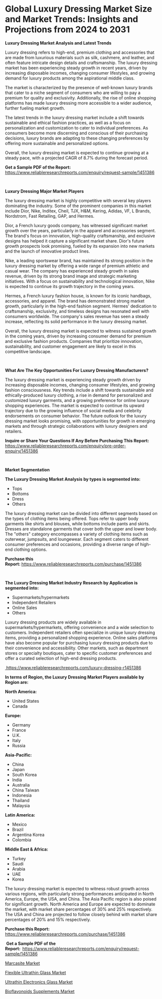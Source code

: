 <p><h1>Global Luxury Dressing Market Size and Market Trends: Insights and Projections from 2024 to 2031</h1></p><p><strong>Luxury Dressing Market Analysis and Latest Trends</strong></p>
<p><p>Luxury dressing refers to high-end, premium clothing and accessories that are made from luxurious materials such as silk, cashmere, and leather, and often feature intricate design details and craftsmanship. The luxury dressing market has been experiencing steady growth in recent years, driven by increasing disposable incomes, changing consumer lifestyles, and growing demand for luxury products among the aspirational middle class.</p><p>The market is characterized by the presence of well-known luxury brands that cater to a niche segment of consumers who are willing to pay a premium for quality and exclusivity. Additionally, the rise of online shopping platforms has made luxury dressing more accessible to a wider audience, further fueling market growth.</p><p>The latest trends in the luxury dressing market include a shift towards sustainable and ethical fashion practices, as well as a focus on personalization and customization to cater to individual preferences. As consumers become more discerning and conscious of their purchasing decisions, luxury brands are adapting to these changing preferences by offering more sustainable and personalized options.</p><p>Overall, the luxury dressing market is expected to continue growing at a steady pace, with a projected CAGR of 8.7% during the forecast period.</p></p>
<p><strong>Get a Sample PDF of the Report:&nbsp;</strong> <a href="https://www.reliableresearchreports.com/enquiry/request-sample/1451386">https://www.reliableresearchreports.com/enquiry/request-sample/1451386</a></p>
<p>&nbsp;</p>
<p><strong>Luxury Dressing Major Market Players</strong></p>
<p><p>The luxury dressing market is highly competitive with several key players dominating the industry. Some of the prominent companies in this market include Dior, Nike, Inditex, Cheil, TJX, H&M, Kering, Adidas, VF, L Brands, Nordstrom, Fast Retailing, GAP, and Hermes.</p><p>Dior, a French luxury goods company, has witnessed significant market growth over the years, particularly in the apparel and accessories segment. The brand's focus on innovation, high-quality craftsmanship, and exclusive designs has helped it capture a significant market share. Dior's future growth prospects look promising, fueled by its expansion into new markets and the launch of innovative product lines.</p><p>Nike, a leading sportswear brand, has maintained its strong position in the luxury dressing market by offering a wide range of premium athletic and casual wear. The company has experienced steady growth in sales revenue, driven by its strong brand image and strategic marketing initiatives. With a focus on sustainability and technological innovation, Nike is expected to continue its growth trajectory in the coming years.</p><p>Hermes, a French luxury fashion house, is known for its iconic handbags, accessories, and apparel. The brand has demonstrated strong market growth, particularly in the high-end fashion segment. Hermes' dedication to craftsmanship, exclusivity, and timeless designs has resonated well with consumers worldwide. The company's sales revenue has seen a steady increase, reflecting its solid performance in the luxury dressing market.</p><p>Overall, the luxury dressing market is expected to witness sustained growth in the coming years, driven by increasing consumer demand for premium and exclusive fashion products. Companies that prioritize innovation, sustainability, and customer engagement are likely to excel in this competitive landscape.</p></p>
<p>&nbsp;</p>
<p><strong>What Are The Key Opportunities For Luxury Dressing Manufacturers?</strong></p>
<p><p>The luxury dressing market is experiencing steady growth driven by increasing disposable incomes, changing consumer lifestyles, and growing fashion consciousness. Key trends include a shift towards sustainable and ethically-produced luxury clothing, a rise in demand for personalized and customized luxury garments, and a growing preference for online luxury shopping experiences. The market is expected to continue its upward trajectory due to the growing influence of social media and celebrity endorsements on consumer behavior. The future outlook for the luxury dressing market looks promising, with opportunities for growth in emerging markets and through strategic collaborations with luxury designers and retailers.</p></p>
<p><strong>Inquire or Share Your Questions If Any Before Purchasing This Report:</strong> <a href="https://www.reliableresearchreports.com/enquiry/pre-order-enquiry/1451386">https://www.reliableresearchreports.com/enquiry/pre-order-enquiry/1451386</a></p>
<p>&nbsp;</p>
<p><strong>Market Segmentation</strong></p>
<p><strong>The Luxury Dressing Market Analysis by types is segmented into:</strong></p>
<p><ul><li>Tops</li><li>Bottoms</li><li>Dress</li><li>Others</li></ul></p>
<p><p>The luxury dressing market can be divided into different segments based on the types of clothing items being offered. Tops refer to upper body garments like shirts and blouses, while bottoms include pants and skirts. Dresses are standalone garments that cover both the upper and lower body. The "others" category encompasses a variety of clothing items such as outerwear, jumpsuits, and loungewear. Each segment caters to different consumer preferences and occasions, providing a diverse range of high-end clothing options.</p></p>
<p><strong>Purchase this Report:&nbsp;</strong><a href="https://www.reliableresearchreports.com/purchase/1451386">https://www.reliableresearchreports.com/purchase/1451386</a></p>
<p>&nbsp;</p>
<p><strong>The Luxury Dressing Market Industry Research by Application is segmented into:</strong></p>
<p><ul><li>Supermarkets/hypermarkets</li><li>Independent Retailers</li><li>Online Sales</li><li>Others</li></ul></p>
<p><p>Luxury dressing products are widely available in supermarkets/hypermarkets, offering convenience and a wide selection to customers. Independent retailers often specialize in unique luxury dressing items, providing a personalized shopping experience. Online sales platforms have also become popular for purchasing luxury dressing products due to their convenience and accessibility. Other markets, such as department stores or specialty boutiques, cater to specific customer preferences and offer a curated selection of high-end dressing products.</p></p>
<p><a href="https://www.reliableresearchreports.com/luxury-dressing-r1451386">&nbsp;https://www.reliableresearchreports.com/luxury-dressing-r1451386</a></p>
<p><strong>In terms of Region, the Luxury Dressing Market Players available by Region are:</strong></p>
<p>
    <p> <strong> North America: </strong>
        <ul>
            <li>United States</li>
            <li>Canada</li>
        </ul>
        </p> 
    <p> <strong> Europe: </strong>
        <ul>
            <li>Germany</li>
            <li>France</li>
            <li>U.K.</li>
            <li>Italy</li>
            <li>Russia</li>
        </ul>
        </p> 
    <p> <strong> Asia-Pacific: </strong>
        <ul>
            <li>China</li>
            <li>Japan</li>
            <li>South Korea</li>
            <li>India</li>
            <li>Australia</li>
            <li>China Taiwan</li>
            <li>Indonesia</li>
            <li>Thailand</li>
            <li>Malaysia</li>
        </ul>
        </p> 
    <p> <strong> Latin America: </strong>
        <ul>
            <li>Mexico</li>
            <li>Brazil</li>
            <li>Argentina Korea</li>
            <li>Colombia</li>
        </ul>
        </p> 
    <p> <strong> Middle East & Africa: </strong>
        <ul>
            <li>Turkey</li>
            <li>Saudi</li>
            <li>Arabia</li>
            <li>UAE</li>
            <li>Korea</li>
        </ul>
    </p>
    </p>
<p><p>The luxury dressing market is expected to witness robust growth across various regions, with particularly strong performances anticipated in North America, Europe, the USA, and China. The Asia Pacific region is also poised for significant growth. North America and Europe are expected to dominate the market, with market share percentages of 30% and 25% respectively. The USA and China are projected to follow closely behind with market share percentages of 20% and 15% respectively.</p></p>
<p><strong>Purchase this Report: </strong><a href="https://www.reliableresearchreports.com/purchase/1451386">https://www.reliableresearchreports.com/purchase/1451386</a></p>
<p>&nbsp;<strong>Get a Sample PDF of the Report:&nbsp;&nbsp;</strong><a href="https://www.reliableresearchreports.com/enquiry/request-sample/1451386">https://www.reliableresearchreports.com/enquiry/request-sample/1451386</a></p>
<p><strong></strong></p>
<p><p><a href="https://medium.com/@stephaniewynterk14/global-marcasite-market-status-2024-2031-and-forecast-by-region-product-end-use-b1c1f1857725">Marcasite Market</a></p><p><a href="https://github.com/JosephWillisbXXgf/Market-Research-Report-List-1/blob/main/flexible-ultrathin-glass-market.md">Flexible Ultrathin Glass Market</a></p><p><a href="https://github.com/ORAZITOM/Market-Research-Report-List-1/blob/main/ultrathin-electronics-glass-market.md">Ultrathin Electronics Glass Market</a></p><p><a href="https://medium.com/@lottierunte68/bioflavonoids-supplements-market-report-by-product-type-liquid-powder-capsules-tablets-others-ab263900e893">Bioflavonoids Supplements Market</a></p></p>